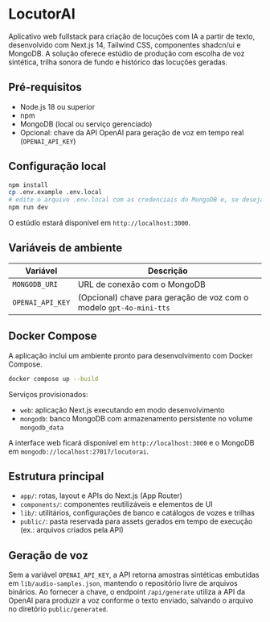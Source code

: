 # LocutorAI

Aplicativo web fullstack para criação de locuções com IA a partir de texto, desenvolvido com Next.js 14, Tailwind CSS, componentes shadcn/ui e MongoDB. A solução oferece estúdio de produção com escolha de voz sintética, trilha sonora de fundo e histórico das locuções geradas.

## Pré-requisitos

- Node.js 18 ou superior
- npm
- MongoDB (local ou serviço gerenciado)
- Opcional: chave da API OpenAI para geração de voz em tempo real (`OPENAI_API_KEY`)

## Configuração local

```bash
npm install
cp .env.example .env.local
# edite o arquivo .env.local com as credenciais do MongoDB e, se desejar, a chave da OpenAI
npm run dev
```

O estúdio estará disponível em `http://localhost:3000`.

## Variáveis de ambiente

| Variável | Descrição |
| --- | --- |
| `MONGODB_URI` | URL de conexão com o MongoDB |
| `OPENAI_API_KEY` | (Opcional) chave para geração de voz com o modelo `gpt-4o-mini-tts` |

## Docker Compose

A aplicação inclui um ambiente pronto para desenvolvimento com Docker Compose.

```bash
docker compose up --build
```

Serviços provisionados:

- `web`: aplicação Next.js executando em modo desenvolvimento
- `mongodb`: banco MongoDB com armazenamento persistente no volume `mongodb_data`

A interface web ficará disponível em `http://localhost:3000` e o MongoDB em `mongodb://localhost:27017/locutorai`.

## Estrutura principal

- `app/`: rotas, layout e APIs do Next.js (App Router)
- `components/`: componentes reutilizáveis e elementos de UI
- `lib/`: utilitários, configurações de banco e catálogos de vozes e trilhas
- `public/`: pasta reservada para assets gerados em tempo de execução (ex.: arquivos criados pela API)

## Geração de voz

Sem a variável `OPENAI_API_KEY`, a API retorna amostras sintéticas embutidas em `lib/audio-samples.json`, mantendo o repositório livre de arquivos binários. Ao fornecer a chave, o endpoint `/api/generate` utiliza a API da OpenAI para produzir a voz conforme o texto enviado, salvando o arquivo no diretório `public/generated`.

